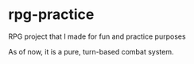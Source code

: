 # rpg-practice
RPG project that I made for fun and practice purposes

As of now, it is a pure, turn-based combat system.
